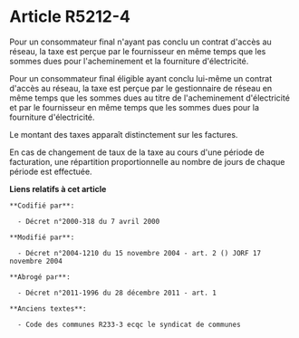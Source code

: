 # Article R5212-4

Pour un consommateur final n'ayant pas conclu un contrat d'accès au réseau, la taxe est perçue par le fournisseur en même
temps que les sommes dues pour l'acheminement et la fourniture d'électricité.

Pour un consommateur final éligible ayant conclu lui-même un contrat d'accès au réseau, la taxe est perçue par le
gestionnaire de réseau en même temps que les sommes dues au titre de l'acheminement d'électricité et par le fournisseur en
même temps que les sommes dues pour la fourniture d'électricité.

Le montant des taxes apparaît distinctement sur les factures.

En cas de changement de taux de la taxe au cours d'une période de facturation, une répartition proportionnelle au nombre de
jours de chaque période est effectuée.

**Liens relatifs à cet article**

	**Codifié par**:

	  - Décret n°2000-318 du 7 avril 2000

	**Modifié par**:

	  - Décret n°2004-1210 du 15 novembre 2004 - art. 2 () JORF 17 novembre 2004

	**Abrogé par**:

	  - Décret n°2011-1996 du 28 décembre 2011 - art. 1

	**Anciens textes**:

	  - Code des communes R233-3 ecqc le syndicat de communes
